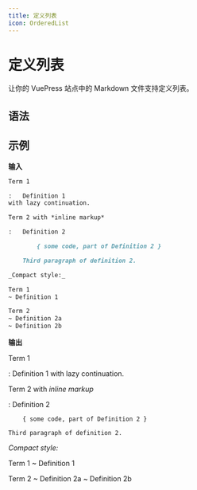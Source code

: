 ```yaml
---
title: 定义列表
icon: OrderedList
---
```

# 定义列表
让你的 VuePress 站点中的 Markdown 文件支持定义列表。

<!-- more -->

## 语法

## 示例
**输入**
```md
Term 1

:   Definition 1
with lazy continuation.

Term 2 with *inline markup*

:   Definition 2

        { some code, part of Definition 2 }

    Third paragraph of definition 2.

_Compact style:_

Term 1
~ Definition 1

Term 2
~ Definition 2a
~ Definition 2b
```

**输出**

Term 1

:   Definition 1
with lazy continuation.

Term 2 with *inline markup*

:   Definition 2

        { some code, part of Definition 2 }

    Third paragraph of definition 2.

_Compact style:_

Term 1
~ Definition 1

Term 2
~ Definition 2a
~ Definition 2b
